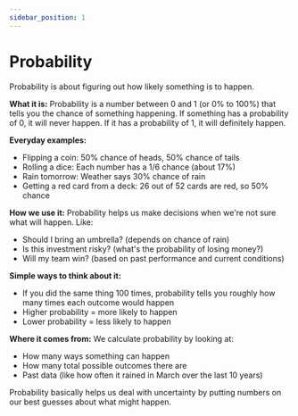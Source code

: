 ```yaml
---
sidebar_position: 1
---
```


# Probability

Probability is about figuring out how likely something is to happen.

**What it is:**
Probability is a number between 0 and 1 (or 0% to 100%) that tells you the chance of something happening. If something has a probability of 0, it will never happen. If it has a probability of 1, it will definitely happen.

**Everyday examples:**
- Flipping a coin: 50% chance of heads, 50% chance of tails
- Rolling a dice: Each number has a 1/6 chance (about 17%)
- Rain tomorrow: Weather says 30% chance of rain
- Getting a red card from a deck: 26 out of 52 cards are red, so 50% chance

**How we use it:**
Probability helps us make decisions when we're not sure what will happen. Like:
- Should I bring an umbrella? (depends on chance of rain)
- Is this investment risky? (what's the probability of losing money?)
- Will my team win? (based on past performance and current conditions)

**Simple ways to think about it:**
- If you did the same thing 100 times, probability tells you roughly how many times each outcome would happen
- Higher probability = more likely to happen
- Lower probability = less likely to happen

**Where it comes from:**
We calculate probability by looking at:
- How many ways something can happen
- How many total possible outcomes there are
- Past data (like how often it rained in March over the last 10 years)

Probability basically helps us deal with uncertainty by putting numbers on our best guesses about what might happen.